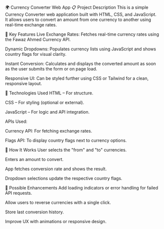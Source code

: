 🌍 Currency Converter Web App
📋 Project Description
This is a simple Currency Converter web application built with HTML, CSS, and JavaScript. It allows users to convert an amount from one currency to another using real-time exchange rates.

🎯 Key Features
Live Exchange Rates: Fetches real-time currency rates using the Fawaz Ahmed Currency API.

Dynamic Dropdowns: Populates currency lists using JavaScript and shows country flags for visual clarity.

Instant Conversion: Calculates and displays the converted amount as soon as the user submits the form or on page load.

Responsive UI: Can be styled further using CSS or Tailwind for a clean, responsive layout.

🔧 Technologies Used
HTML – For structure.

CSS – For styling (optional or external).

JavaScript – For logic and API integration.

APIs Used:

Currency API: For fetching exchange rates.

Flags API: To display country flags next to currency options.

📌 How It Works
User selects the "from" and "to" currencies.

Enters an amount to convert.

App fetches conversion rate and shows the result.

Dropdown selections update the respective country flags.

🚀 Possible Enhancements
Add loading indicators or error handling for failed API requests.

Allow users to reverse currencies with a single click.

Store last conversion history.

Improve UX with animations or responsive design.

